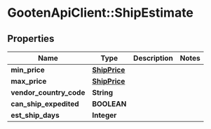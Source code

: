 # GootenApiClient::ShipEstimate

## Properties
Name | Type | Description | Notes
------------ | ------------- | ------------- | -------------
**min_price** | [**ShipPrice**](ShipPrice.md) |  | 
**max_price** | [**ShipPrice**](ShipPrice.md) |  | 
**vendor_country_code** | **String** |  | 
**can_ship_expedited** | **BOOLEAN** |  | 
**est_ship_days** | **Integer** |  | 


